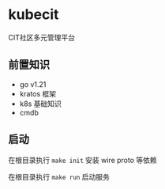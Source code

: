 # kubecit

CIT社区多元管理平台

## 前置知识

- go v1.21
- kratos 框架
- k8s 基础知识
- cmdb

## 启动

在根目录执行 `make init` 安装 wire proto 等依赖

在根目录执行 `make run` 启动服务
